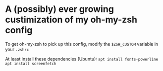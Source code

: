 # A (possibly) ever growing custimization of my oh-my-zsh config

To get oh-my-zsh to pick up this config, modify the `$ZSH_CUSTOM` variable in your `.zshrc`


At least install these dependencies (Ubuntu):
`apt install fonts-powerline`
`apt install screenfetch` 
